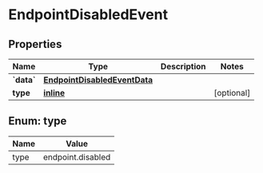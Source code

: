 
# EndpointDisabledEvent

## Properties
Name | Type | Description | Notes
------------ | ------------- | ------------- | -------------
**&#x60;data&#x60;** | [**EndpointDisabledEventData**](EndpointDisabledEventData.md) |  | 
**type** | [**inline**](#Type) |  |  [optional]


<a name="Type"></a>
## Enum: type
Name | Value
---- | -----
type | endpoint.disabled



